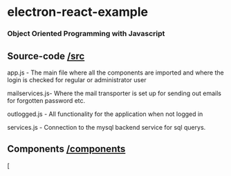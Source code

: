 # electron-react-example

### Object Oriented Programming with Javascript

## Source-code [/src](https://github.com/olaplassen/react.js-Project/tree/master/src)

app.js - The main file where all the components are imported and where the login is checked for regular or administrator user

mailservices.js-  Where the mail transporter is set up for sending out emails for forgotten password etc.

outlogged.js - All functionality for the application when not logged in

services.js - Connection to the mysql backend service for sql querys.

## Components [/components](https://github.com/olaplassen/react.js-Project/tree/master/src/components)

[
